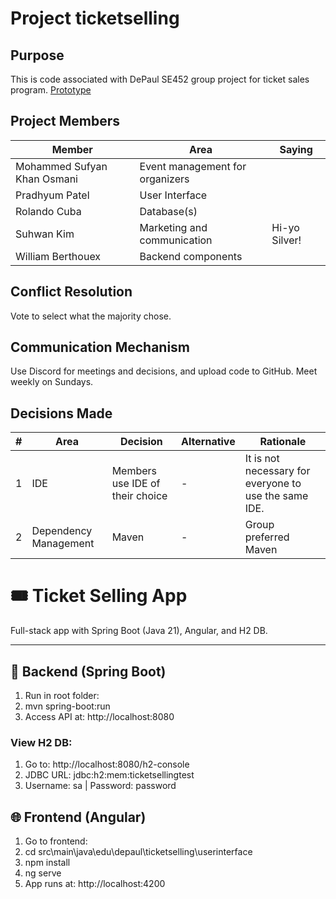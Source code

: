 # Project ticketselling

## Purpose

This is code associated with DePaul SE452 group project for ticket sales program.
[Prototype](https://app.moqups.com/1zIpZ8l9DC2ShQhs4aCoKQK6kA0BC7y1/view/page/ad64222d5)

## Project Members

| Member | Area | Saying        |
| ------ | ---- |---------------|
| Mohammed Sufyan Khan Osmani | Event management for organizers |               |
| Pradhyum Patel | User Interface |               |
| Rolando Cuba | Database(s) |               |
| Suhwan Kim | Marketing and communication | Hi-yo Silver! |
| William Berthouex | Backend components |               |

## Conflict Resolution

Vote to select what the majority chose.

## Communication Mechanism

Use Discord for meetings and decisions, and upload code to GitHub.
Meet weekly on Sundays.

## Decisions Made

| # | Area                  | Decision                        | Alternative | Rationale                                             |
|---|-----------------------|---------------------------------|-------------|-------------------------------------------------------|
| 1 | IDE                   | Members use IDE of their choice | -           | It is not necessary for everyone to use the same IDE. |
| 2 | Dependency Management | Maven                           | -           | Group preferred Maven                                 |

# 🎟️ Ticket Selling App

Full-stack app with Spring Boot (Java 21), Angular, and H2 DB.

---

## 🔧 Backend (Spring Boot)

1. Run in root folder:
2. mvn spring-boot:run
3. Access API at: http://localhost:8080

### View H2 DB:

1. Go to: http://localhost:8080/h2-console
2. JDBC URL: jdbc:h2:mem:ticketsellingtest
3. Username: sa | Password: password

## 🌐 Frontend (Angular)
1. Go to frontend:
2. cd src\main\java\edu\depaul\ticketselling\userinterface
3. npm install
4. ng serve
5. App runs at: http://localhost:4200